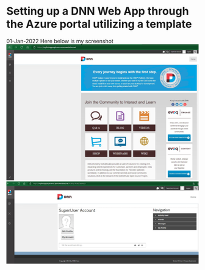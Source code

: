 # Setting up a DNN Web App through the Azure portal utilizing a template

01-Jan-2022 Here below is my screenshot
<img src="images/screenshot001.jpg" alt="myfirstapp">
<img src="images/screenshot002.jpg" alt="you are logged in as Superuser Account">